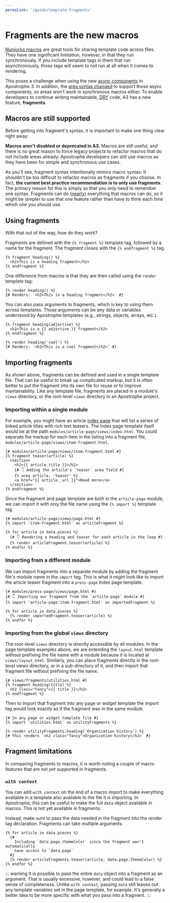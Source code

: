 ```yaml
---
permalink: '/guide/template-fragments'
---
```


# Fragments are the new macros

[Nunjucks macros](https://mozilla.github.io/nunjucks/templating.html#macro) are great tools for sharing template code across files. They have one significant limitation, however, in that they run synchronously. If you include template tags in them that run asynchronously, those tags will seem to not run at all when it comes to rendering.

This poses a challenge when using the new [async components](/guide/async-components) in Apostrophe 3. In addition, the [area syntax changed](/guide/major-changes.md#areas-and-pages) to support those async components, so areas won't work in synchronous macros either. To enable developers to continue writing maintainable, [DRY](https://en.wikipedia.org/wiki/Don%27t_repeat_yourself) code, A3 has a new feature, **fragments**.

## Macros are still supported

Before getting into fragment's syntax, it is important to make one thing clear right away:

**Macros aren't disabled or deprecated in A3.** Macros are still useful, and there is no great reason to force legacy projects to refactor macros that do not include areas already. Apostrophe developers can still use macros as they have been for simple and synchronous use cases.

As you'll see, fragment syntax intentionally mimics macro syntax. It shouldn't be too difficult to refactor macros as fragments if you choose. In fact, **the current best practice recommendation is to only use fragments**. The primary reason for this is simply so that you only need to remember one syntax. Fragments can do ([nearly](#fragment-limitations)) everything that macros can do, so it might be simpler to use that one feature rather than have to think each time which one you should use.

## Using fragments

With that out of the way, how do they work?

Fragments are defined with the `{% fragment %}` template tag, followed by a name for the fragment. The fragment closes with the `{% endfragment %}` tag.

```django
{% fragment heading() %}
  <h2>This is a heading fragment</h2>
{% endfragment %}
```

One difference from macros is that they are then called using the `render` template tag:

```django
{% render heading() %}
{# Renders: `<h2>This is a heading fragment</h2>` #}
```

You can also pass arguments to fragments, which is key to using them across templates. Those arguments can be any data or variables understood by Apostrophe templates (e.g., strings, objects, arrays, etc.).

```django
{% fragment heading(adjective) %}
  <h2>This is a {{ adjective }} fragment</h2>
{% endfragment %}

{% render heading('cool') %}
{# Renders: `<h2>This is a cool fragment</h2>` #}
```

## Importing fragments

As shown above, fragments can be defined and used in a single template file. That can be useful to break up complicated markup, but it is often better to put the fragment into its own file for reuse or to improve mantainability. Like any template file, fragments are placed in a module's `views` directory, or the root-level `views` directory in an Apostrophe project.

### Importing within a single module

For example, you might have an article [index page](/reference/glossary.md#index-page) that will list a series of linked article titles with rich text teasers. The index page template itself would be at the path `modules/article-page/views/index.html`. You could separate the markup for each item in the listing into a fragment file, `modules/article-page/views/item-fragment.html`.

```django
{# modules/article-page/views/item-fragment.html #}
{% fragment teaser(article) %}
  <section>
    <h2>{{ article.title }}</h2>
    {# 👇 Adding the article's `teaser` area field #}
    {% area article, 'teaser' %}
    <a href="{{ article._url }}">Read more</a>
  </section>
{% endfragment %}
```

Since the fragment and page template are both in the `article-page` module, we can import it with only the file name using the `{% import %}` template tag.

```django
{# modules/article-page/views/page.html #}
{% import 'item-fragment.html' as articleFragment %}

{% for article in data.pieces %}
  {# 👇 Rendering a heading and teaser for each article in the loop #}
  {% render articleFragment.teaser(article) %}
{% endfor %}
```

### Importing from a different module

We can import fragments into a separate module by adding the fragment file's module name in the `import` tag. This is what it might look like to import the article teaser fragment into a `press-page` index page template:

```django
{# modules/press-page/views/page.html #}
{# 👇 Importing our fragment from the `article-page` module #}
{% import 'article-page:item-fragment.html' as importedFragment %}

{% for article in data.pieces %}
  {% render importedFragment.teaser(article) %}
{% endfor %}
```

### Importing from the global `views` directory

The root-level `views` directory is directly accessible by all modules. In the page template examples above, we are extending the `layout.html` template without prefixing the file name with a module because it is located at `views/layout.html`. Similarly, you can place fragments directly in the root-level views directory, or in a sub-directory of it, and then import that fragment file without prefixing the file name.

```django
{# views/fragments/utilities.html #}
{% fragment heading(title) %}
  <h2 class="fancy">{{ title }}</h2>
{% endfragment %}
```

Then to import that fragment into any page or widget template the import tag would look exactly as if the fragment was in the same module.

```django
{# In any page or widget template file #}
{% import 'utilities.html' as utilityFragments %}

{% render utilityFragments.heading('Organization history') %}
{# This renders `<h2 class="fancy">Organization history</h2>` #}
```

## Fragment limitations

In comparing fragments to macros, it is worth noting a couple of macro features that are not *yet* supported in fragments.


<!-- ### Default parameter values

Macros can include default values for their arguments. This is not currently available in fragments. As a work-around, you can set variables in fragments that are overwritten if the argument is provided.

```django
{% fragment emojiFact(emoji) %}
  {% set fav = emoji or '🦤' %}
  <p>
    My favorite emoji is {{ fav }}
  </p>
{% endfragment %}
``` -->

### `with context`

You can add `with context` on the end of a macro import to make everything available in a template also available to the file it is importing. In Apostrophe, this can be useful to make the full `data` object available in macros. This is not yet available in fragments.

Instead, make sure to pass the data needed in the fragment into the render tag declaration. Fragments can take multiple arguments.

```django
{% for article in data.pieces %}
  {#
    Including `data.page.themeColor` since the fragment won't automatically
    have access to `data.page`
  #}
  {% render articleFragments.teaser(article, data.page.themeColor) %}
{% endfor %}
```

::: warning
It is possible to pass the entire `data` object into a fragment as an argument. That is usually excessive, however, and could lead to a false sense of completeness. Unlike `with context`, passing `data` still leaves out any template variables set in the page template, for example. It's generally a better idea to be more specific with what you pass into a fragment.
:::